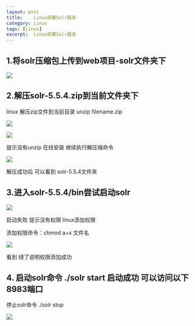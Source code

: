 ```yaml
---
layout: post
title:    Linux部署Solr服务  
category: Linux
tags: [Linux]
excerpt:  Linux部署Solr服务
---
```


## 1.将solr压缩包上传到web项目-solr文件夹下 ##

![](http://www.nangongyibin.com/assets/images/Linux/138.png)

## 2.解压solr-5.5.4.zip到当前文件夹下 ##

linux 解压zip文件到当前目录 unzip filename.zip

![](http://www.nangongyibin.com/assets/images/Linux/139.png)

![](http://www.nangongyibin.com/assets/images/Linux/140.png)

提示没有unzip 在线安装 继续执行解压缩命令

![](http://www.nangongyibin.com/assets/images/Linux/141.png)

解压成功后 可以看到 solr-5.5.4文件夹

## 3.进入solr-5.5.4/bin尝试启动solr ##

![](http://www.nangongyibin.com/assets/images/Linux/142.png)

启动失败 提示没有权限 linux添加权限

添加权限命令：chmod a+x 文件名

![](http://www.nangongyibin.com/assets/images/Linux/143.png)

看到 绿了说明权限添加成功

## 4. 启动solr命令 ./solr start 启动成功 可以访问以下8983端口 ##

停止solr命令 ./solr stop

![](http://www.nangongyibin.com/assets/images/Linux/144.png)

